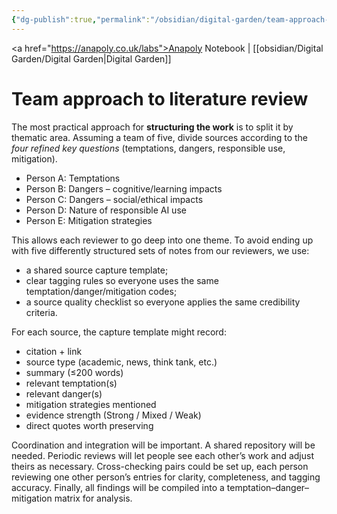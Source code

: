 ```yaml
---
{"dg-publish":true,"permalink":"/obsidian/digital-garden/team-approach-to-literature-review/","created":"2025-08-13T23:06:13.041+01:00","updated":"2025-08-14T11:23:26.221+01:00"}
---
```


<a href="https://anapoly.co.uk/labs">Anapoly Notebook</a> | [[obsidian/Digital Garden/Digital Garden\|Digital Garden]] 

# Team approach to literature review

The most practical approach for **structuring the work** is to split it by thematic area. Assuming a team of five, divide sources according to the _four refined key questions_ (temptations, dangers, responsible use, mitigation).

- Person A: Temptations    
- Person B: Dangers – cognitive/learning impacts    
- Person C: Dangers – social/ethical impacts    
- Person D: Nature of responsible AI use   
- Person E: Mitigation strategies

This allows each reviewer to go deep into one theme.  To avoid ending up with five differently structured sets of notes from our reviewers, we use:

- a shared source capture template; 
- clear tagging rules so everyone uses the same temptation/danger/mitigation codes;
- a source quality checklist so everyone applies the same credibility criteria.

For each source, the capture template might record:

- citation + link
- source type (academic, news, think tank, etc.)
- summary (≤200 words)
- relevant temptation(s)
- relevant danger(s)
- mitigation strategies mentioned
- evidence strength (Strong / Mixed / Weak)
- direct quotes worth preserving

Coordination and integration will be important. A shared repository will be needed. Periodic reviews will let people see each other’s work and adjust theirs as necessary. Cross-checking pairs could be set up, each person reviewing one other person’s entries for clarity, completeness, and tagging accuracy. Finally, all findings will be compiled into a temptation–danger–mitigation matrix for analysis.